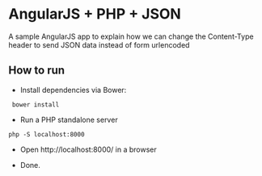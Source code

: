 # AngularJS + PHP + JSON

A sample AngularJS app to explain how we can change the Content-Type header to send JSON data instead of form urlencoded

 ## How to run

 - Install dependencies via Bower:

 ` bower install`

 - Run a PHP standalone server

 `php -S localhost:8000`

 - Open http://localhost:8000/ in a browser

 - Done.